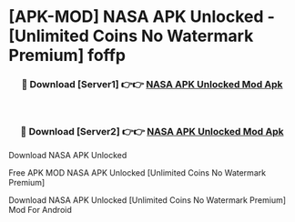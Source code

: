# [APK-MOD] NASA APK Unlocked - [Unlimited Coins No Watermark Premium] foffp



<div align="center">
<h3>🔴 Download [Server1] 👉👉 <a href="https://momento.my/?title=NASA_APK_Unlocked">NASA APK Unlocked Mod Apk</a></h3><br>

<h3>🔴 Download [Server2] 👉👉 <a href="https://momento.my/?title=NASA_APK_Unlocked">NASA APK Unlocked Mod Apk</a></h3>
</div>



Download NASA APK Unlocked 

Free APK MOD NASA APK Unlocked [Unlimited Coins No Watermark Premium]

Download NASA APK Unlocked [Unlimited Coins No Watermark Premium] Mod For Android
